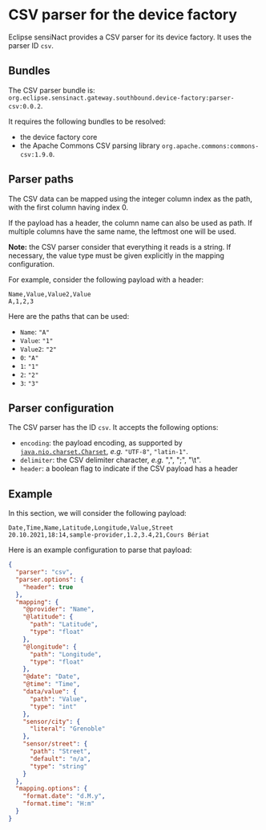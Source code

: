 # CSV parser for the device factory

Eclipse sensiNact provides a CSV parser for its device factory.
It uses the parser ID `csv`.

## Bundles

The CSV parser bundle is: `org.eclipse.sensinact.gateway.southbound.device-factory:parser-csv:0.0.2`.

It requires the following bundles to be resolved:
* the device factory core
* the Apache Commons CSV parsing library `org.apache.commons:commons-csv:1.9.0`.

## Parser paths

The CSV data can be mapped using the integer column index as the path, with the first column having index 0.

If the payload has a header, the column name can also be used as path. If multiple columns have the same name, the leftmost one will be used.

**Note:** the CSV parser consider that everything it reads is a string. If necessary, the value type must be given explicitly in the mapping configuration.

For example, consider the following payload with a header:
```csv
Name,Value,Value2,Value
A,1,2,3
```

Here are the paths that can be used:
* `Name`: `"A"`
* `Value`: `"1"`
* `Value2`: `"2"`
* `0`: `"A"`
* `1`: `"1"`
* `2`: `"2"`
* `3`: `"3"`

## Parser configuration

The CSV parser has the ID `csv`.
It accepts the following options:
* `encoding`: the payload encoding, as supported by [`java.nio.charset.Charset`](https://docs.oracle.com/en/java/javase/11/docs/api/java.base/java/nio/charset/Charset.html), *e.g.* `"UTF-8"`, `"latin-1"`.
* `delimiter`: the CSV delimiter character, *e.g.* ",", ";", "\t".
* `header`: a boolean flag to indicate if the CSV payload has a header

## Example

In this section, we will consider the following payload:
```csv
Date,Time,Name,Latitude,Longitude,Value,Street
20.10.2021,18:14,sample-provider,1.2,3.4,21,Cours Bériat
```

Here is an example configuration to parse that payload:
```json
{
  "parser": "csv",
  "parser.options": {
    "header": true
  },
  "mapping": {
    "@provider": "Name",
    "@latitude": {
      "path": "Latitude",
      "type": "float"
    },
    "@longitude": {
      "path": "Longitude",
      "type": "float"
    },
    "@date": "Date",
    "@time": "Time",
    "data/value": {
      "path": "Value",
      "type": "int"
    },
    "sensor/city": {
      "literal": "Grenoble"
    },
    "sensor/street": {
      "path": "Street",
      "default": "n/a",
      "type": "string"
    }
  },
  "mapping.options": {
    "format.date": "d.M.y",
    "format.time": "H:m"
  }
}
```
